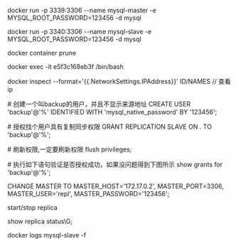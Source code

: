 docker run -p 3339:3306 --name mysql-master -e MYSQL_ROOT_PASSWORD=123456 -d mysql

docker run -p 3340:3306 --name mysql-slave -e MYSQL_ROOT_PASSWORD=123456 -d mysql

 docker container prune

docker exec -it e5f3c168eb3f /bin/bash

docker inspect --format='{{.NetworkSettings.IPAddress}}' ID/NAMES // 查看ip

\# 创建一个叫backup的用户，并且不显示来源地址
CREATE USER 'backup'@'%' IDENTIFIED WITH 'mysql_native_password' BY '123456';

\# 授权找个用户具有复制同步权限
GRANT REPLICATION SLAVE ON *.* TO 'backup'@'%';

\# 刷新权限,一定要刷新权限
flush privileges;

\# 执行如下语句验证是否授权成功，如果没问题得到下图所示
show grants for 'backup'@'%';

CHANGE MASTER TO  MASTER_HOST='172.17.0.2', MASTER_PORT=3306, MASTER_USER='repl', MASTER_PASSWORD='123456';

start/stop replica

show replica status\G;

docker logs mysql-slave -f





